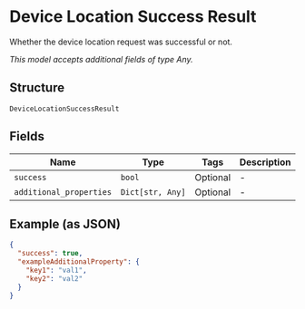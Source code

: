 
# Device Location Success Result

Whether the device location request was successful or not.

*This model accepts additional fields of type Any.*

## Structure

`DeviceLocationSuccessResult`

## Fields

| Name | Type | Tags | Description |
|  --- | --- | --- | --- |
| `success` | `bool` | Optional | - |
| `additional_properties` | `Dict[str, Any]` | Optional | - |

## Example (as JSON)

```json
{
  "success": true,
  "exampleAdditionalProperty": {
    "key1": "val1",
    "key2": "val2"
  }
}
```

